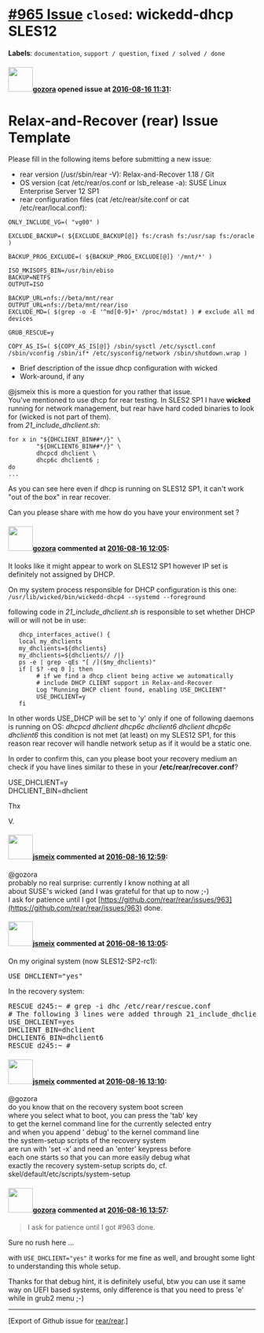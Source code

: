 [\#965 Issue](https://github.com/rear/rear/issues/965) `closed`: wickedd-dhcp SLES12
====================================================================================

**Labels**: `documentation`, `support / question`,
`fixed / solved / done`

#### <img src="https://avatars.githubusercontent.com/u/12116358?u=1c5ba9dcee5ca3082f03029a7fbe647efd30eb49&v=4" width="50">[gozora](https://github.com/gozora) opened issue at [2016-08-16 11:31](https://github.com/rear/rear/issues/965):

Relax-and-Recover (rear) Issue Template
=======================================

Please fill in the following items before submitting a new issue:

-   rear version (/usr/sbin/rear -V): Relax-and-Recover 1.18 / Git
-   OS version (cat /etc/rear/os.conf or lsb\_release -a): SUSE Linux
    Enterprise Server 12 SP1
-   rear configuration files (cat /etc/rear/site.conf or cat
    /etc/rear/local.conf):

<!-- -->

    ONLY_INCLUDE_VG=( "vg00" )

    EXCLUDE_BACKUP=( ${EXCLUDE_BACKUP[@]} fs:/crash fs:/usr/sap fs:/oracle )

    BACKUP_PROG_EXCLUDE=( ${BACKUP_PROG_EXCLUDE[@]} '/mnt/*' )

    ISO_MKISOFS_BIN=/usr/bin/ebiso
    BACKUP=NETFS
    OUTPUT=ISO

    BACKUP_URL=nfs://beta/mnt/rear
    OUTPUT_URL=nfs://beta/mnt/rear/iso
    EXCLUDE_MD=( $(grep -o -E '^md[0-9]+' /proc/mdstat) ) # exclude all md devices

    GRUB_RESCUE=y

    COPY_AS_IS=( ${COPY_AS_IS[@]} /sbin/sysctl /etc/sysctl.conf /sbin/vconfig /sbin/if* /etc/sysconfig/network /sbin/shutdown.wrap )

-   Brief description of the issue dhcp configuration with wicked
-   Work-around, if any

@jsmeix this is more a question for you rather that issue.  
You've mentioned to use dhcp for rear testing. In SLES2 SP1 I have
**wicked** running for network management, but rear have hard coded
binaries to look for (wicked is not part of them).  
from *21\_include\_dhclient.sh*:

    for x in "${DHCLIENT_BIN##*/}" \
            "${DHCLIENT6_BIN##*/}" \
            dhcpcd dhclient \
            dhcp6c dhclient6 ;
    do
    ...

As you can see here even if dhcp is running on SLES12 SP1, it can't work
"out of the box" in rear recover.

Can you please share with me how do you have your environment set ?

#### <img src="https://avatars.githubusercontent.com/u/12116358?u=1c5ba9dcee5ca3082f03029a7fbe647efd30eb49&v=4" width="50">[gozora](https://github.com/gozora) commented at [2016-08-16 12:05](https://github.com/rear/rear/issues/965#issuecomment-240082500):

It looks like it might appear to work on SLES12 SP1 however IP set is
definitely not assigned by DHCP.

On my system process responsible for DHCP configuration is this one:  
`/usr/lib/wicked/bin/wickedd-dhcp4 --systemd --foreground`

following code in *21\_include\_dhclient.sh* is responsible to set
whether DHCP will or will not be in use:

       dhcp_interfaces_active() {
       local my_dhclients
       my_dhclients=${dhclients}
       my_dhclients=${dhclients// /|}
       ps -e | grep -qEs "[ /]($my_dhclients)"
       if [ $? -eq 0 ]; then
            # if we find a dhcp client being active we automatically
            # include DHCP CLIENT support in Relax-and-Recover
            Log "Running DHCP client found, enabling USE_DHCLIENT"
            USE_DHCLIENT=y
       fi

In other words USE\_DHCP will be set to 'y' only if one of following
daemons is running on OS: *dhcpcd dhclient dhcp6c dhclient6 dhclient
dhcp6c dhclient6* this condition is not met (at least) on my SLES12 SP1,
for this reason rear recover will handle network setup as if it would be
a static one.

In order to confirm this, can you please boot your recovery medium an
check if you have lines similar to these in your
**/etc/rear/recover.conf**?

USE\_DHCLIENT=y  
DHCLIENT\_BIN=dhclient

Thx

V.

#### <img src="https://avatars.githubusercontent.com/u/1788608?u=925fc54e2ce01551392622446ece427f51e2f0ce&v=4" width="50">[jsmeix](https://github.com/jsmeix) commented at [2016-08-16 12:59](https://github.com/rear/rear/issues/965#issuecomment-240093756):

@gozora  
probably no real surprise: currently I know nothing at all  
about SUSE's wicked (and I was grateful for that up to now ;-)  
I ask for patience until I got
[https://github.com/rear/rear/issues/963](https://github.com/rear/rear/issues/963)
done.

#### <img src="https://avatars.githubusercontent.com/u/1788608?u=925fc54e2ce01551392622446ece427f51e2f0ce&v=4" width="50">[jsmeix](https://github.com/jsmeix) commented at [2016-08-16 13:05](https://github.com/rear/rear/issues/965#issuecomment-240095306):

On my original system (now SLES12-SP2-rc1):

<pre>
USE_DHCLIENT="yes"
</pre>

In the recovery system:

<pre>
RESCUE d245:~ # grep -i dhc /etc/rear/rescue.conf
# The following 3 lines were added through 21_include_dhclient.sh
USE_DHCLIENT=yes
DHCLIENT_BIN=dhclient
DHCLIENT6_BIN=dhclient6
RESCUE d245:~ # 
</pre>

#### <img src="https://avatars.githubusercontent.com/u/1788608?u=925fc54e2ce01551392622446ece427f51e2f0ce&v=4" width="50">[jsmeix](https://github.com/jsmeix) commented at [2016-08-16 13:10](https://github.com/rear/rear/issues/965#issuecomment-240096391):

@gozora  
do you know that on the recovery system boot screen  
where you select what to boot, you can press the 'tab' key  
to get the kernel command line for the currently selected entry  
and when you append ' debug' to the kernel command line  
the system-setup scripts of the recovery system  
are run with 'set -x' and need an 'enter' keypress before  
each one starts so that you can more easily debug what  
exactly the recovery system-setup scripts do, cf.  
skel/default/etc/scripts/system-setup

#### <img src="https://avatars.githubusercontent.com/u/12116358?u=1c5ba9dcee5ca3082f03029a7fbe647efd30eb49&v=4" width="50">[gozora](https://github.com/gozora) commented at [2016-08-16 13:57](https://github.com/rear/rear/issues/965#issuecomment-240109718):

> I ask for patience until I got \#963 done.

Sure no rush here ...

with `USE_DHCLIENT="yes"` it works for me fine as well, and brought some
light to understanding this whole setup.

Thanks for that debug hint, it is definitely useful, btw you can use it
same way on UEFI based systems, only difference is that you need to
press 'e' while in grub2 menu ;-)

------------------------------------------------------------------------

\[Export of Github issue for
[rear/rear](https://github.com/rear/rear).\]
